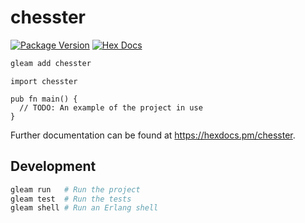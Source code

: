 # chesster

[![Package Version](https://img.shields.io/hexpm/v/chesster)](https://hex.pm/packages/chesster)
[![Hex Docs](https://img.shields.io/badge/hex-docs-ffaff3)](https://hexdocs.pm/chesster/)

```sh
gleam add chesster
```
```gleam
import chesster

pub fn main() {
  // TODO: An example of the project in use
}
```

Further documentation can be found at <https://hexdocs.pm/chesster>.

## Development

```sh
gleam run   # Run the project
gleam test  # Run the tests
gleam shell # Run an Erlang shell
```

